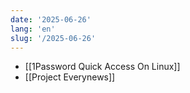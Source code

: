 ```yaml
---
date: '2025-06-26'
lang: 'en'
slug: '/2025-06-26'
---
```


- [[1Password Quick Access On Linux]]
- [[Project Everynews]]
